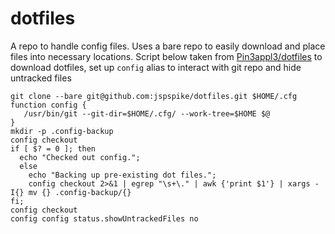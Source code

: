 # dotfiles

A repo to handle config files. Uses a bare repo to easily download and place files into necessary locations. Script below taken from [Pin3appl3/dotfiles](https://github.com/P1n3appl3/dotfiles) to download dotfiles, set up `config` alias to interact with git repo and hide untracked files

```
git clone --bare git@github.com:jspspike/dotfiles.git $HOME/.cfg
function config {
   /usr/bin/git --git-dir=$HOME/.cfg/ --work-tree=$HOME $@
}
mkdir -p .config-backup
config checkout
if [ $? = 0 ]; then
  echo "Checked out config.";
  else
    echo "Backing up pre-existing dot files.";
    config checkout 2>&1 | egrep "\s+\." | awk {'print $1'} | xargs -I{} mv {} .config-backup/{}
fi;
config checkout
config config status.showUntrackedFiles no
```
